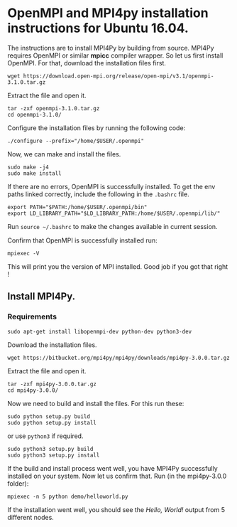 # OpenMPI and MPI4py installation instructions for Ubuntu 16.04.

The instructions are to install MPI4Py by building from source. MPI4Py requires OpenMPI or similar <b>mpicc</b> compiler wrapper. So let us first install OpenMPI. 
For that, download the installation files first.

    wget https://download.open-mpi.org/release/open-mpi/v3.1/openmpi-3.1.0.tar.gz

Extract the file and open it.

    tar -zxf openmpi-3.1.0.tar.gz
    cd openmpi-3.1.0/

Configure the installation files by running the following code:

    ./configure --prefix="/home/$USER/.openmpi"

Now, we can make and install the files.

    sudo make -j4
    sudo make install

If there are no errors, OpenMPI is successfully installed. 
To get the env paths linked correctly, include the following in the `.bashrc` file.

    export PATH="$PATH:/home/$USER/.openmpi/bin"
    export LD_LIBRARY_PATH="$LD_LIBRARY_PATH:/home/$USER/.openmpi/lib/"
    
Run `source ~/.bashrc` to make the changes available in current session.

Confirm that OpenMPI is successfully installed run:
    
    mpiexec -V

This will print you the version of MPI installed.
Good job if you got that right !

## Install MPI4Py.

### Requirements
    
    sudo apt-get install libopenmpi-dev python-dev python3-dev
    
Download the installation files.

    wget https://bitbucket.org/mpi4py/mpi4py/downloads/mpi4py-3.0.0.tar.gz

Extract the file and open it.

    tar -zxf mpi4py-3.0.0.tar.gz
    cd mpi4py-3.0.0/

Now we need to build and install the files. For this run these:

    sudo python setup.py build
    sudo python setup.py install

or use `python3` if required.

    sudo python3 setup.py build
    sudo python3 setup.py install


If the build and install process went well, you have MPI4Py successfully installed on your system.
Now let us confirm that. Run (in the mpi4py-3.0.0 folder):

    mpiexec -n 5 python demo/helloworld.py

If the installation went well, you should see the <i>Hello, World!</i> output from 5 different nodes.

    
